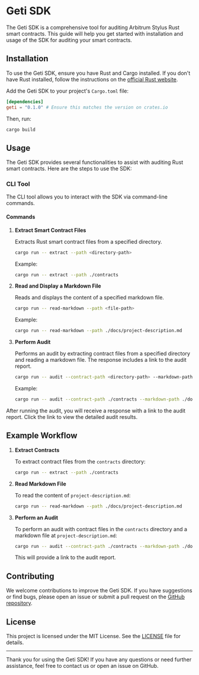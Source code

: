 # Geti SDK

The Geti SDK is a comprehensive tool for auditing Arbitrum Stylus Rust smart contracts. This guide will help you get started with installation and usage of the SDK for auditing your smart contracts.

## Installation

To use the Geti SDK, ensure you have Rust and Cargo installed. If you don't have Rust installed, follow the instructions on the [official Rust website](https://www.rust-lang.org/learn/get-started).

Add the Geti SDK to your project's `Cargo.toml` file:

```toml
[dependencies]
geti = "0.1.0" # Ensure this matches the version on crates.io
```

Then, run:

```bash
cargo build
```

## Usage

The Geti SDK provides several functionalities to assist with auditing Rust smart contracts. Here are the steps to use the SDK:

### CLI Tool

The CLI tool allows you to interact with the SDK via command-line commands.

#### Commands

1. **Extract Smart Contract Files**

   Extracts Rust smart contract files from a specified directory.

   ```bash
   cargo run -- extract --path <directory-path>
   ```

   Example:

   ```bash
   cargo run -- extract --path ./contracts
   ```

2. **Read and Display a Markdown File**

   Reads and displays the content of a specified markdown file.

   ```bash
   cargo run -- read-markdown --path <file-path>
   ```

   Example:

   ```bash
   cargo run -- read-markdown --path ./docs/project-description.md
   ```

3. **Perform Audit**

   Performs an audit by extracting contract files from a specified directory and reading a markdown file. The response includes a link to the audit report.

   ```bash
   cargo run -- audit --contract-path <directory-path> --markdown-path <file-path>
   ```

   Example:

   ```bash
   cargo run -- audit --contract-path ./contracts --markdown-path ./docs/project-description.md
   ```

After running the audit, you will receive a response with a link to the audit report. Click the link to view the detailed audit results.

## Example Workflow

1. **Extract Contracts**

   To extract contract files from the `contracts` directory:

   ```bash
   cargo run -- extract --path ./contracts
   ```

2. **Read Markdown File**

   To read the content of `project-description.md`:

   ```bash
   cargo run -- read-markdown --path ./docs/project-description.md
   ```

3. **Perform an Audit**

   To perform an audit with contract files in the `contracts` directory and a markdown file at `project-description.md`:

   ```bash
   cargo run -- audit --contract-path ./contracts --markdown-path ./docs/project-description.md
   ```

   This will provide a link to the audit report.

## Contributing

We welcome contributions to improve the Geti SDK. If you have suggestions or find bugs, please open an issue or submit a pull request on the [GitHub repository](https://github.com/yourusername/geti).

## License

This project is licensed under the MIT License. See the [LICENSE](LICENSE) file for details.

---

Thank you for using the Geti SDK! If you have any questions or need further assistance, feel free to contact us or open an issue on GitHub.